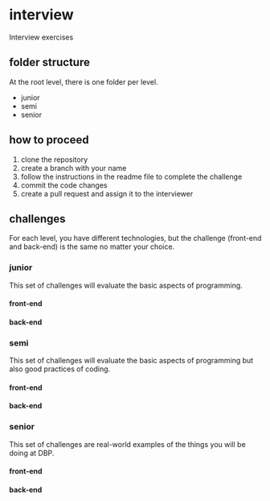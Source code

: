 # interview
Interview exercises 

## folder structure
At the root level, there is one folder per level.
- junior
- semi
- senior

## how to proceed
1. clone the repository 
2. create a branch with your name 
3. follow the instructions in the readme file to complete the challenge
4. commit the code changes
5. create a pull request and assign it to the interviewer


## challenges

For each level, you have different technologies, but the challenge (front-end and back-end) is the same no matter your choice.

### junior

This set of challenges will evaluate the basic aspects of programming.

#### front-end

#### back-end

### semi

This set of challenges will evaluate the basic aspects of programming but also good practices of coding. 

#### front-end

#### back-end

### senior 

This set of challenges are real-world examples of the things you will be doing at DBP.  

#### front-end

#### back-end